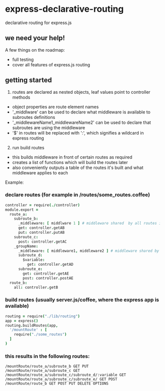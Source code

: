 express-declarative-routing
===========================

declarative routing for express.js


## we need your help!

A few things on the roadmap:

- full testing
- cover all features of express.js routing


## getting started

1. routes are declared as nested objects, leaf values point to controller methods
- object properties are route element names
- '_middlware' can be used to declare what middleware is available to subroutes definitions
- '_middlewareName1_middlewareName2' can be used to declare that subroutes are using the middleware
- '$' in routes will be replaced with ':', which signifies a wildcard in express routing

2. run build routes
- this builds middleware in front of certain routes as required
- creates a list of functions which will build the routes later
- also conveniently outputs a table of the routes it's built and what middleware applies to each

Example:

### declare routes (for example in /routes/some_routes.coffee)

```CoffeeScript
controller = require(./controller)
module.export =
  route_a:
    subroute_b:
      _middleware: [ middlware 1 ] # middleware shared  by all routes in subroute_b
      get: controller.getAB
      put: controller.putAB
    subroute_c:
      post: controller.getAC
    _groupName:
      _middleware: [ middleware1, middleware2 ] # middleware shared by all routes in groupName
      subroute_d:
        $variable:
          get: controller.getAD
      subroute_e:
        get: controller.getAE
        post: controller.postAE
  route_b:
    all: controller.getB
```

### build routes (usually server.js/coffee, where the express app is available)

```CoffeeScript
routing = require("./lib/routing")
app = express()
routing.buildRoutes(app,
  '/mountRoute' : [
    require("./some_routes")
  ]
)
```

### this results in the following routes:

```
/mountRoute/route_a/subroute_b GET PUT
/mountRoute/route_a/subroute_c GET
/mountRoute/route_a/subroute_c/subroute_d/:variable GET
/mountRoute/route_a/subroute_c/subroute_e/ GET POST
/mountRoute/route_b GET POST PUT DELETE OPTIONS


```
